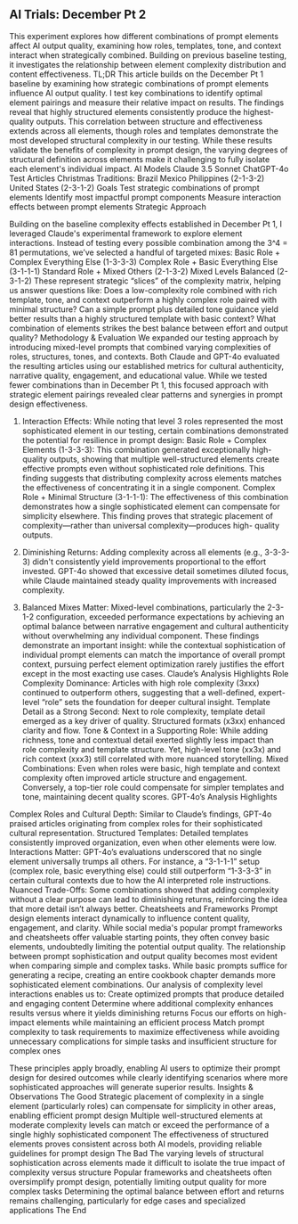 ## AI Trials: December Pt 2
This experiment explores how different combinations of prompt elements affect AI
output quality, examining how roles, templates, tone, and context interact when
strategically combined. Building on previous baseline testing, it investigates the
relationship between element complexity distribution and content effectiveness.
TL;DR
This article builds on the December Pt 1 baseline by examining how strategic
combinations of prompt elements influence AI output quality. I test key combinations to
identify optimal element pairings and measure their relative impact on results. The
findings reveal that highly structured elements consistently produce the highest-quality
outputs. This correlation between structure and effectiveness extends across all
elements, though roles and templates demonstrate the most developed structural
complexity in our testing. While these results validate the benefits of complexity in
prompt design, the varying degrees of structural definition across elements make it
challenging to fully isolate each element's individual impact.
AI Models
Claude 3.5 Sonnet
ChatGPT-4o
Test Articles
Christmas Traditions:
Brazil
Mexico
Philippines (2-1-3-2)
United States (2-3-1-2)
Goals
Test strategic combinations of prompt elements
Identify most impactful prompt components
Measure interaction effects between prompt elements
Strategic Approach

Building on the baseline complexity effects established in December Pt 1, I leveraged
Claude's experimental framework to explore element interactions. Instead of testing
every possible combination among the 3^4 = 81 permutations, we’ve selected a handful
of targeted mixes:
Basic Role + Complex Everything Else (1-3-3-3)
Complex Role + Basic Everything Else (3-1-1-1)
Standard Role + Mixed Others (2-1-3-2)
Mixed Levels Balanced (2-3-1-2)
These represent strategic “slices” of the complexity matrix, helping us answer questions
like:
Does a low-complexity role combined with rich template, tone, and context
outperform a highly complex role paired with minimal structure?
Can a simple prompt plus detailed tone guidance yield better results than a highly
structured template with basic context?
What combination of elements strikes the best balance between effort and output
quality?
Methodology & Evaluation
We expanded our testing approach by introducing mixed-level prompts that combined
varying complexities of roles, structures, tones, and contexts. Both Claude and GPT-4o
evaluated the resulting articles using our established metrics for cultural authenticity,
narrative quality, engagement, and educational value. While we tested fewer
combinations than in December Pt 1, this focused approach with strategic element
pairings revealed clear patterns and synergies in prompt design effectiveness.
1. Interaction Effects: While noting that level 3 roles represented the most
sophisticated element in our testing, certain combinations demonstrated the
potential for resilience in prompt design:
Basic Role + Complex Elements (1-3-3-3): This combination generated
exceptionally high-quality outputs, showing that multiple well-structured
elements create effective prompts even without sophisticated role definitions.
This finding suggests that distributing complexity across elements matches
the effectiveness of concentrating it in a single component.
Complex Role + Minimal Structure (3-1-1-1): The effectiveness of this
combination demonstrates how a single sophisticated element can
compensate for simplicity elsewhere. This finding proves that strategic
placement of complexity—rather than universal complexity—produces high-
quality outputs.
2. Diminishing Returns: Adding complexity across all elements (e.g., 3-3-3-3) didn't
consistently yield improvements proportional to the effort invested. GPT-4o
showed that excessive detail sometimes diluted focus, while Claude maintained
steady quality improvements with increased complexity.

3. Balanced Mixes Matter: Mixed-level combinations, particularly the 2-3-1-2
configuration, exceeded performance expectations by achieving an optimal
balance between narrative engagement and cultural authenticity without
overwhelming any individual component.
These findings demonstrate an important insight: while the contextual sophistication of
individual prompt elements can match the importance of overall prompt context,
pursuing perfect element optimization rarely justifies the effort except in the most
exacting use cases.
Claude’s Analysis Highlights
Role Complexity Dominance: Articles with high role complexity (3xxx) continued
to outperform others, suggesting that a well-defined, expert-level “role” sets the
foundation for deeper cultural insight.
Template Detail as a Strong Second: Next to role complexity, template detail
emerged as a key driver of quality. Structured formats (x3xx) enhanced clarity and
flow.
Tone & Context in a Supporting Role: While adding richness, tone and
contextual detail exerted slightly less impact than role complexity and template
structure. Yet, high-level tone (xx3x) and rich context (xxx3) still correlated with
more nuanced storytelling.
Mixed Combinations: Even when roles were basic, high template and context
complexity often improved article structure and engagement. Conversely, a top-tier
role could compensate for simpler templates and tone, maintaining decent quality
scores.
GPT-4o’s Analysis Highlights

Complex Roles and Cultural Depth: Similar to Claude’s findings, GPT-4o
praised articles originating from complex roles for their sophisticated cultural
representation.
Structured Templates: Detailed templates consistently improved organization,
even when other elements were low.
Interactions Matter: GPT-4o’s evaluations underscored that no single element
universally trumps all others. For instance, a “3-1-1-1” setup (complex role, basic
everything else) could still outperform “1-3-3-3” in certain cultural contexts due to
how the AI interpreted role instructions.
Nuanced Trade-Offs: Some combinations showed that adding complexity without
a clear purpose can lead to diminishing returns, reinforcing the idea that more
detail isn’t always better.
Cheatsheets and Frameworks
Prompt design elements interact dynamically to influence content quality, engagement,
and clarity. While social media's popular prompt frameworks and cheatsheets offer
valuable starting points, they often convey basic elements, undoubtedly limiting the
potential output quality.
The relationship between prompt sophistication and output quality becomes most
evident when comparing simple and complex tasks. While basic prompts suffice for
generating a recipe, creating an entire cookbook chapter demands more sophisticated
element combinations. Our analysis of complexity level interactions enables us to:
Create optimized prompts that produce detailed and engaging content
Determine where additional complexity enhances results versus where it yields
diminishing returns
Focus our efforts on high-impact elements while maintaining an efficient process
Match prompt complexity to task requirements to maximize effectiveness while
avoiding unnecessary complications for simple tasks and insufficient structure for
complex ones

These principles apply broadly, enabling AI users to optimize their prompt design for
desired outcomes while clearly identifying scenarios where more sophisticated
approaches will generate superior results.
Insights & Observations
The Good
Strategic placement of complexity in a single element (particularly roles) can
compensate for simplicity in other areas, enabling efficient prompt design
Multiple well-structured elements at moderate complexity levels can match or
exceed the performance of a single highly sophisticated component
The effectiveness of structured elements proves consistent across both AI models,
providing reliable guidelines for prompt design
The Bad
The varying levels of structural sophistication across elements made it difficult to
isolate the true impact of complexity versus structure
Popular frameworks and cheatsheets often oversimplify prompt design, potentially
limiting output quality for more complex tasks
Determining the optimal balance between effort and returns remains challenging,
particularly for edge cases and specialized applications
The End
